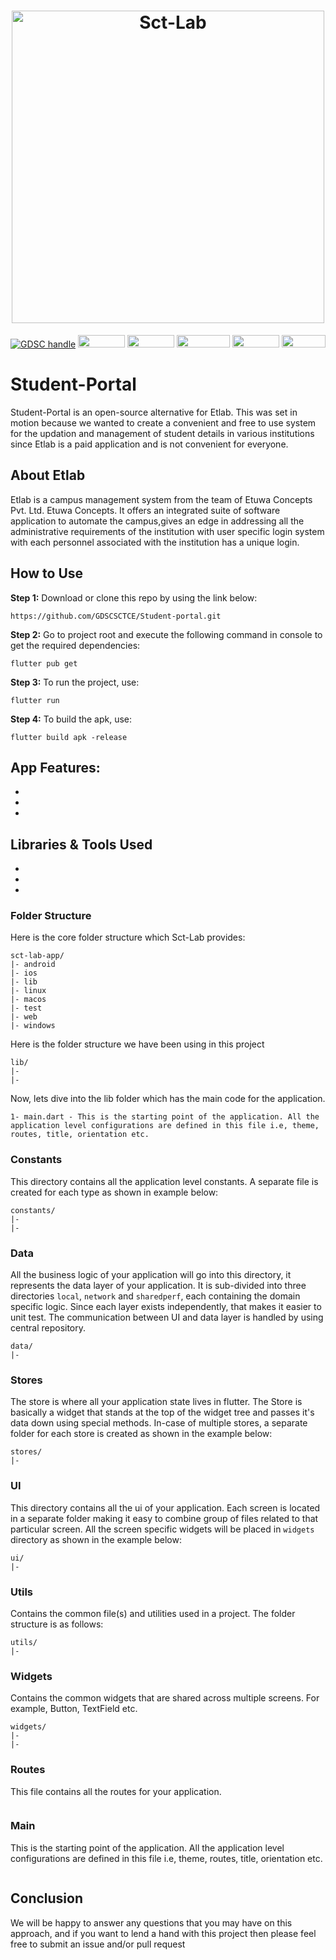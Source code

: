 <a>
  <h1 align="center">
    <img src="https://user-images.githubusercontent.com/96013756/195433701-f425b0b1-dbff-4c98-abf9-86218e5c5b9c.png" alt="Sct-Lab" width="500" height="500">
    </img>
  </h1>
</a>

[![GDSC handle][]][GDSC badge]
[<img src="https://img.shields.io/badge/LinkedIn-0077B5?style=for-the-badge&logo=linkedin&logoColor=white" width=75 height=20>](https://www.linkedin.com/company/gdsc-sctce)
[<img src="https://img.shields.io/badge/twitter-%231DA1F2.svg?&style=for-the-badge&logo=twitter&logoColor=white" width=75 height=20>](https://twitter.com/GDSC_SCTCE)
[<img src="https://img.shields.io/badge/Instagram-E4405F?style=for-the-badge&logo=instagram&logoColor=white" width=85 height=20>](https://www.instagram.com/gdscsctce)
[<img src="https://img.shields.io/badge/GitHub-100000?style=for-the-badge&logo=github&logoColor=white" width=75 height=20>](https://github.com/GDSC-SCTCE)
[<img src="https://img.shields.io/badge/Gmail-D14836?style=for-the-badge&logo=gmail&logoColor=white" width=70 height=20>](https://mail.google.com/mail/?view=cm&fs=1&to=gdscsctce@gmail.com)

# Student-Portal

Student-Portal is an open-source alternative for Etlab. This was set in motion because we wanted to create a convenient and free to use system for the updation and management of student details in various institutions since Etlab is a paid application and is not convenient for everyone.

## About Etlab

Etlab is a campus management system from the team of Etuwa Concepts Pvt. Ltd. Etuwa Concepts. It  offers an integrated suite of software application to automate the campus,gives an edge in addressing all the administrative requirements of the institution with user specific login system with each personnel associated with the institution has a unique login.

## How to Use 

**Step 1:** Download or clone this repo by using the link below:

```
https://github.com/GDSCSCTCE/Student-portal.git
```

**Step 2:** Go to project root and execute the following command in console to get the required dependencies: 

```
flutter pub get 
```

**Step 3:** To run the project, use:

```
flutter run 
```

**Step 4:** To build the apk, use:

```
flutter build apk -release
```

## App Features:

* 
* 
*

## Libraries & Tools Used

*
*
*

### Folder Structure
Here is the core folder structure which Sct-Lab provides:

```
sct-lab-app/
|- android
|- ios
|- lib
|- linux
|- macos
|- test
|- web
|- windows
```

Here is the folder structure we have been using in this project

```
lib/
|-
|- 
```

Now, lets dive into the lib folder which has the main code for the application.

```
1- main.dart - This is the starting point of the application. All the application level configurations are defined in this file i.e, theme, routes, title, orientation etc.
```

### Constants

This directory contains all the application level constants. A separate file is created for each type as shown in example below:

```
constants/
|- 
|- 
```

### Data

All the business logic of your application will go into this directory, it represents the data layer of your application. It is sub-divided into three directories `local`, `network` and `sharedperf`, each containing the domain specific logic. Since each layer exists independently, that makes it easier to unit test. The communication between UI and data layer is handled by using central repository.

```
data/
|- 

```

### Stores

The store is where all your application state lives in flutter. The Store is basically a widget that stands at the top of the widget tree and passes it's data down using special methods. In-case of multiple stores, a separate folder for each store is created as shown in the example below:

```
stores/
|- 
```

### UI

This directory contains all the ui of your application. Each screen is located in a separate folder making it easy to combine group of files related to that particular screen. All the screen specific widgets will be placed in `widgets` directory as shown in the example below:

```
ui/
|- 
```

### Utils

Contains the common file(s) and utilities used in a project. The folder structure is as follows: 

```
utils/
|- 
```

### Widgets

Contains the common widgets that are shared across multiple screens. For example, Button, TextField etc.

```
widgets/
|- 
|- 

```

### Routes

This file contains all the routes for your application.

```dart


```

### Main

This is the starting point of the application. All the application level configurations are defined in this file i.e, theme, routes, title, orientation etc.

```dart

```

## Conclusion

We will be happy to answer any questions that you may have on this approach, and if you want to lend a hand with this project then please feel free to submit an issue and/or pull request

[flutter.dev]: https://flutter.dev
[GDSC badge]: https://gdsc.community.dev/sree-chitra-thirunal-college-of-engineering-thiruvananthapuram/
[GDSC handle]: https://img.shields.io/website?down_color=lightgrey&down_message=offline&label=Website&style=flat-square&up_message=live&url=https%3A%2F%2Fgdsc.community.dev%2Fsree-chitra-thirunal-college-of-engineering-thiruvananthapuram%2F
[Dart platform]: https://dart.dev/
[Flutter packages]: https://pub.dev/flutter
